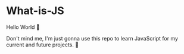 # What-is-JS

Hello World 👋

Don't mind me, I'm just gonna use this repo to learn JavaScript for my current and future projects. 💚
